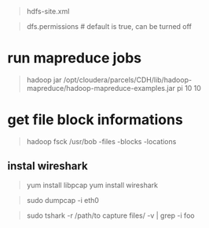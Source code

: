 > hdfs-site.xml

> dfs.permissions  # default is true, can be turned off

#  run mapreduce jobs

> hadoop jar /opt/cloudera/parcels/CDH/lib/hadoop-mapreduce/hadoop-mapreduce-examples.jar pi 10 10

# get file block informations

> hadoop fsck /usr/bob -files -blocks -locations


## instal wireshark

> yum install libpcap
> yum install wireshark

> sudo dumpcap -i eth0

> sudo tshark -r /path/to capture files/  -v | grep -i foo
